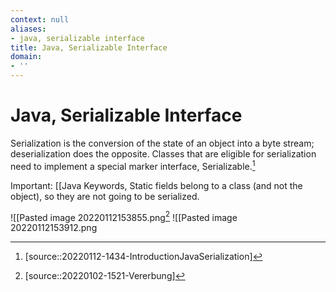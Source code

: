 ```yaml
---
context: null
aliases:
- java, serializable interface
title: Java, Serializable Interface
domain:
- ''
---
```


# Java, Serializable Interface

Serialization is the conversion of the state of an object into a byte stream; deserialization does the opposite. Classes that are eligible for serialization need to implement a special marker interface, Serializable.[^1]

Important: [[Java Keywords, Static fields belong to a class (and not the object), so they are not going to be serialized.

![[Pasted image 20220112153855.png[^2]
![[Pasted image 20220112153912.png

[^1]: [source::20220112-1434-IntroductionJavaSerialization]
[^2]: [source::20220102-1521-Vererbung]
